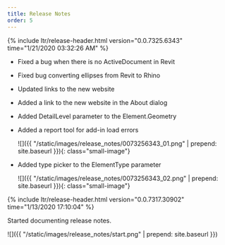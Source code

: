 ```yaml
---
title: Release Notes
order: 5
---
```


<!-- most recent release should be on top -->

{% include ltr/release-header.html version="0.0.7325.6343" time="1/21/2020 03:32:26 AM" %}

- Fixed a bug when there is no ActiveDocument in Revit
- Fixed bug converting ellipses from Revit to Rhino
- Updated links to the new website
- Added a link to the new website in the About dialog
- Added DetailLevel parameter to the Element.Geometry
- Added a report tool for add-in load errors

  ![]({{ "/static/images/release_notes/0073256343_01.png" | prepend: site.baseurl }}){: class="small-image"}

- Added type picker to the ElementType parameter

  ![]({{ "/static/images/release_notes/0073256343_02.png" | prepend: site.baseurl }}){: class="small-image"}


{% include ltr/release-header.html version="0.0.7317.30902" time="1/13/2020 17:10:04" %}

Started documenting release notes.

![]({{ "/static/images/release_notes/start.png" | prepend: site.baseurl }})